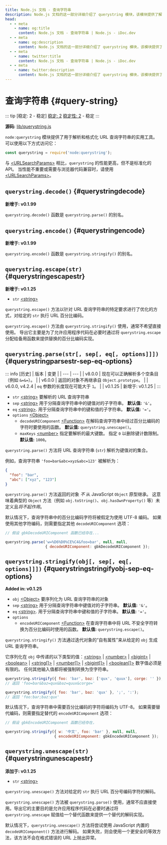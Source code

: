 ```yaml
---
title: Node.js 文档 - 查询字符串
description: Node.js 文档的这一部分详细介绍了 querystring 模块，该模块提供了解析和格式化 URL 查询字符串的工具。包括转义和解码特殊字符、处理嵌套对象以及管理查询字符串序列化的方法。
head:
  - - meta
    - name: og:title
      content: Node.js 文档 - 查询字符串 | Node.js - iDoc.dev
  - - meta
    - name: og:description
      content: Node.js 文档的这一部分详细介绍了 querystring 模块，该模块提供了解析和格式化 URL 查询字符串的工具。包括转义和解码特殊字符、处理嵌套对象以及管理查询字符串序列化的方法。
  - - meta
    - name: twitter:title
      content: Node.js 文档 - 查询字符串 | Node.js - iDoc.dev
  - - meta
    - name: twitter:description
      content: Node.js 文档的这一部分详细介绍了 querystring 模块，该模块提供了解析和格式化 URL 查询字符串的工具。包括转义和解码特殊字符、处理嵌套对象以及管理查询字符串序列化的方法。
---
```



# 查询字符串 {#query-string}

::: tip [稳定: 2 - 稳定]
[稳定: 2](/zh/nodejs/api/documentation#stability-index) [稳定性: 2](/zh/nodejs/api/documentation#stability-index) - 稳定
:::

**源码:** [lib/querystring.js](https://github.com/nodejs/node/blob/v23.5.0/lib/querystring.js)

`node:querystring` 模块提供了用于解析和格式化 URL 查询字符串的实用工具。 可以使用以下方式访问它：

```js [ESM]
const querystring = require('node:querystring');
```

与 [\<URLSearchParams\>](/zh/nodejs/api/url#class-urlsearchparams) 相比，`querystring` 的性能更高，但不是标准化的 API。 当性能不重要或需要与浏览器代码兼容时，请使用 [\<URLSearchParams\>](/zh/nodejs/api/url#class-urlsearchparams)。

## `querystring.decode()` {#querystringdecode}

**新增于: v0.1.99**

`querystring.decode()` 函数是 `querystring.parse()` 的别名。

## `querystring.encode()` {#querystringencode}

**新增于: v0.1.99**

`querystring.encode()` 函数是 `querystring.stringify()` 的别名。

## `querystring.escape(str)` {#querystringescapestr}

**新增于: v0.1.25**

- `str` [\<string\>](https://developer.mozilla.org/en-US/docs/Web/JavaScript/Data_structures#String_type)

`querystring.escape()` 方法以针对 URL 查询字符串的特定要求进行了优化的方式，对给定的 `str` 执行 URL 百分比编码。

`querystring.escape()` 方法由 `querystring.stringify()` 使用，通常不希望直接使用。 导出它主要是为了允许应用程序代码在必要时通过将 `querystring.escape` 分配给备用函数来提供替换的百分比编码实现。

## `querystring.parse(str[, sep[, eq[, options]]])` {#querystringparsestr-sep-eq-options}


::: info [历史]
| 版本 | 变更 |
| --- | --- |
| v8.0.0 | 现在可以正确解析多个空条目（例如 `&=&=`）。 |
| v6.0.0 | 返回的对象不再继承自 `Object.prototype`。 |
| v6.0.0, v4.2.4 | `eq` 参数的长度现在可能大于 `1`。 |
| v0.1.25 | 新增于: v0.1.25 |
:::

- `str` [\<string\>](https://developer.mozilla.org/en-US/docs/Web/JavaScript/Data_structures#String_type) 要解析的 URL 查询字符串
- `sep` [\<string\>](https://developer.mozilla.org/en-US/docs/Web/JavaScript/Data_structures#String_type) 用于分隔查询字符串中的键值对的子字符串。 **默认值:** `'&'`。
- `eq` [\<string\>](https://developer.mozilla.org/en-US/docs/Web/JavaScript/Data_structures#String_type). 用于分隔查询字符串中的键和值的子字符串。 **默认值:** `'='`。
- `options` [\<Object\>](https://developer.mozilla.org/en-US/docs/Web/JavaScript/Reference/Global_Objects/Object)
    - `decodeURIComponent` [\<Function\>](https://developer.mozilla.org/en-US/docs/Web/JavaScript/Reference/Global_Objects/Function) 在解码查询字符串中经过百分比编码的字符时要使用的函数。 **默认值:** `querystring.unescape()`。
    - `maxKeys` [\<number\>](https://developer.mozilla.org/en-US/docs/Web/JavaScript/Data_structures#Number_type) 指定要解析的最大键数。 指定 `0` 以删除键计数限制。 **默认值:** `1000`。
  
 

`querystring.parse()` 方法将 URL 查询字符串 (`str`) 解析为键值对的集合。

例如，查询字符串 `'foo=bar&abc=xyz&abc=123'` 被解析为：

```json [JSON]
{
  "foo": "bar",
  "abc": ["xyz", "123"]
}
```
`querystring.parse()` 方法返回的对象 *不* 从 JavaScript `Object` 原型继承。 这意味着典型的 `Object` 方法（例如 `obj.toString()`、`obj.hasOwnProperty()` 等）未定义且*将不起作用*。

默认情况下，查询字符串中的百分比编码字符将被假定为使用 UTF-8 编码。 如果使用其他字符编码，则需要指定其他 `decodeURIComponent` 选项：

```js [ESM]
// 假设 gbkDecodeURIComponent 函数已经存在...

querystring.parse('w=%D6%D0%CE%C4&foo=bar', null, null,
                  { decodeURIComponent: gbkDecodeURIComponent });
```

## `querystring.stringify(obj[, sep[, eq[, options]]])` {#querystringstringifyobj-sep-eq-options}

**Added in: v0.1.25**

- `obj` [\<Object\>](https://developer.mozilla.org/en-US/docs/Web/JavaScript/Reference/Global_Objects/Object) 要序列化为 URL 查询字符串的对象
- `sep` [\<string\>](https://developer.mozilla.org/en-US/docs/Web/JavaScript/Data_structures#String_type) 用于分隔查询字符串中键值对的子字符串。 **默认值:** `'&'`。
- `eq` [\<string\>](https://developer.mozilla.org/en-US/docs/Web/JavaScript/Data_structures#String_type). 用于分隔查询字符串中键和值的子字符串。 **默认值:** `'='`。
- `options` 
    - `encodeURIComponent` [\<Function\>](https://developer.mozilla.org/en-US/docs/Web/JavaScript/Reference/Global_Objects/Function) 在查询字符串中将 URL 不安全字符转换为百分比编码时使用的函数。 **默认值:** `querystring.escape()`。
  
 

`querystring.stringify()` 方法通过迭代对象的“自有属性”来从给定的 `obj` 生成 URL 查询字符串。

它序列化在 `obj` 中传递的以下类型的值：[\<string\>](https://developer.mozilla.org/en-US/docs/Web/JavaScript/Data_structures#String_type) | [\<number\>](https://developer.mozilla.org/en-US/docs/Web/JavaScript/Data_structures#Number_type) | [\<bigint\>](https://developer.mozilla.org/en-US/docs/Web/JavaScript/Reference/Global_Objects/BigInt) | [\<boolean\>](https://developer.mozilla.org/en-US/docs/Web/JavaScript/Data_structures#Boolean_type) | [\<string[]\>](https://developer.mozilla.org/en-US/docs/Web/JavaScript/Data_structures#String_type) | [\<number[]\>](https://developer.mozilla.org/en-US/docs/Web/JavaScript/Data_structures#Number_type) | [\<bigint[]\>](https://developer.mozilla.org/en-US/docs/Web/JavaScript/Reference/Global_Objects/BigInt) | [\<boolean[]\>](https://developer.mozilla.org/en-US/docs/Web/JavaScript/Data_structures#Boolean_type) 数字值必须是有限的。 任何其他输入值都将被强制转换为空字符串。

```js [ESM]
querystring.stringify({ foo: 'bar', baz: ['qux', 'quux'], corge: '' });
// 返回 'foo=bar&baz=qux&baz=quux&corge='

querystring.stringify({ foo: 'bar', baz: 'qux' }, ';', ':');
// 返回 'foo:bar;baz:qux'
```
默认情况下，查询字符串中需要百分比编码的字符将编码为 UTF-8。 如果需要替代编码，则需要指定替代的 `encodeURIComponent` 选项：

```js [ESM]
// 假设 gbkEncodeURIComponent 函数已经存在，

querystring.stringify({ w: '中文', foo: 'bar' }, null, null,
                      { encodeURIComponent: gbkEncodeURIComponent });
```

## `querystring.unescape(str)` {#querystringunescapestr}

**添加于: v0.1.25**

- `str` [\<string\>](https://developer.mozilla.org/en-US/docs/Web/JavaScript/Data_structures#String_type)

`querystring.unescape()` 方法对给定的 `str` 执行 URL 百分号编码字符的解码。

`querystring.unescape()` 方法被 `querystring.parse()` 使用，通常不应直接使用。导出它的主要目的是允许应用程序代码在必要时通过将 `querystring.unescape` 赋值给一个替代函数来提供一个替代的解码实现。

默认情况下，`querystring.unescape()` 方法将尝试使用 JavaScript 内置的 `decodeURIComponent()` 方法进行解码。 如果失败，则会使用一个更安全的等效方法，该方法不会在格式错误的 URL 上抛出异常。

